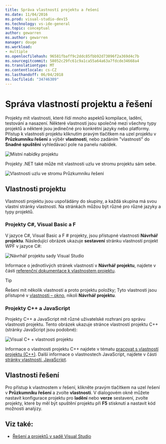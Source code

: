 ```yaml
---
title: Správa vlastností projektu a řešení
ms.date: 11/04/2016
ms.prod: visual-studio-dev15
ms.technology: vs-ide-general
ms.topic: conceptual
author: gewarren
ms.author: gewarren
manager: douge
ms.workload:
- multiple
ms.openlocfilehash: 96581fbaff9c2ddc85fbb92d73096f2a369d4c7b
ms.sourcegitcommit: 58052c29fc61c9a1ca55a64a63a7fdcde34668a4
ms.translationtype: MT
ms.contentlocale: cs-CZ
ms.lasthandoff: 06/04/2018
ms.locfileid: "34746309"
---
```

# <a name="manage-project-and-solution-properties"></a>Správa vlastností projektu a řešení

Projekty mít vlastnosti, které řídí mnoho aspektů kompilace, ladění, testování a nasazení. Některé vlastnosti jsou společné mezi všechny typy projektů a některé jsou jedinečné pro konkrétní jazyky nebo platformy. Přístup k vlastnosti projektu kliknutím pravým tlačítkem na uzel projektu v **Průzkumníku řešení** a výběr **vlastnosti**, nebo zadáním "vlastnosti" do **Snadné spuštění** vyhledávací pole na panelu nabídek.

![Místní nabídky projektu](../ide/media/vs2015_proj_prop_menu.gif)

Projekty .NET také může mít vlastnosti uzlu ve stromu projektu sám sebe.

![Vlastnosti uzlu ve stromu Průzkumníku řešení](../ide/media/vs2015_props_se.png)

## <a name="project-properties"></a>Vlastnosti projektu

Vlastnosti projektu jsou uspořádány do skupiny, a každá skupina má svou vlastní stránky vlastností. Na stránkách můžou být různé pro různé jazyky a typy projektů.

### <a name="c-visual-basic-and-f-projects"></a>Projekty C#, Visual Basic a F #

V jazyce C#, Visual Basic a F # projekty, jsou přístupné vlastnosti **Návrhář projektu**. Následující obrázek ukazuje **sestavení** stránku vlastností projekt WPF v jazyce C#:

![Návrhář projektu sady Visual Studio](../ide/media/vs2015_proppage_build.png)

Informace o jednotlivých stránek vlastností v **Návrhář projektu**, najdete v části [referenční dokumentace k vlastnostem projektu](../ide/reference/project-properties-reference.md).

> [!TIP]
> Řešení mít několik vlastností a proto projektu položky; Tyto vlastnosti jsou přístupné v [vlastnosti – okno](../ide/reference/properties-window.md), nikoli **Návrhář projektu**.

### <a name="c-and-javascript-projects"></a>Projekty C++ a JavaScript

Projekty C++ a JavaScript mít různé uživatelské rozhraní pro správu vlastnosti projektu. Tento obrázek ukazuje stránce vlastností projektu C++ (stránky JavaScript jsou podobné):

![Visual C&#43; &#43; vlastnosti projektu](../ide/media/vs2015_projprops_cpp.png)

Informace o vlastnosti projektu C++ najdete v tématu [pracovat s vlastností projektu (C++)](/cpp/ide/working-with-project-properties). Další informace o vlastnostech JavaScript, najdete v části [stránky vlastností, JavaScript](../ide/reference/property-pages-javascript.md).

## <a name="solution-properties"></a>Vlastnosti řešení

Pro přístup k vlastnostem v řešení, klikněte pravým tlačítkem na uzel řešení v **Průzkumníku řešení** a zvolte **vlastnosti**. V dialogovém okně můžete nastavit konfigurace projektu pro **ladění** nebo **verze** sestavení, zvolte projekty, které by měl být spuštění projektu při **F5** stisknutí a nastavit kód možnosti analýzy.

## <a name="see-also"></a>Viz také:

- [Řešení a projektů v sadě Visual Studio](../ide/solutions-and-projects-in-visual-studio.md)
